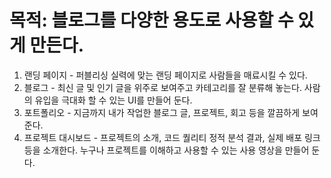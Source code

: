 # 목적: 블로그를 다양한 용도로 사용할 수 있게 만든다.

1. 랜딩 페이지 - 퍼블리싱 실력에 맞는 랜딩 페이지로 사람들을 매료시킬 수 있다.
2. 블로그 - 최신 글 및 인기 글을 위주로 보여주고 카테고리를 잘 분류해 놓는다. 사람의 유입을 극대화 할 수 있는 UI를 만들어 둔다.
3. 포트폴리오 - 지금까지 내가 작업한 블로그 글, 프로젝트, 회고 등을 깔끔하게 보여준다.
4. 프로젝트 대시보드 - 프로젝트의 소개, 코드 퀄리티 정적 분석 결과, 실제 배포 링크 등을 소개한다. 누구나 프로젝트를 이해하고 사용할 수 있는 사용 영상을 만들어 둔다.
